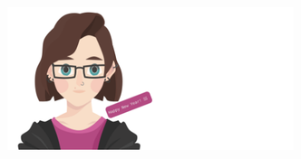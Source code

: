 <a href="https://rightonhana.dev" title="@rightonhana's webpage" rel="noopener noreferrer" target="_blank" align="center">
	<img src="./variants/newYear.svg" alt="@rightonhana svg animation" />
</a>